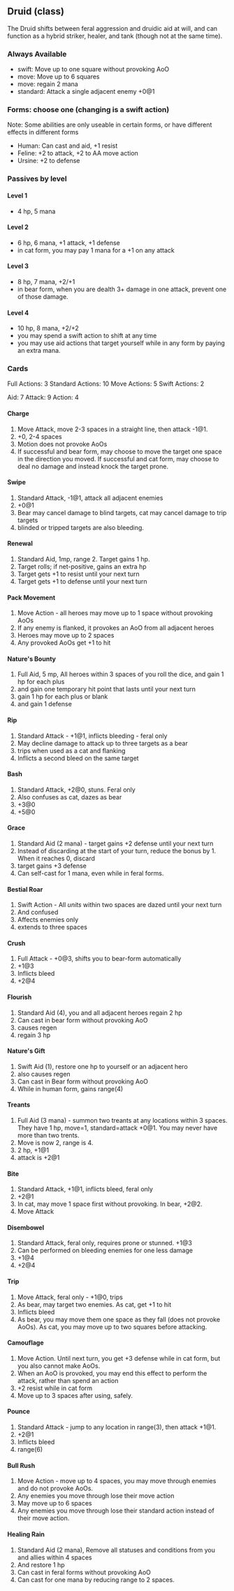 ## Druid (class)

The Druid shifts between feral aggression and druidic aid at will, and can function as a hybrid
striker, healer, and tank (though not at the same time).

### Always Available

* swift: Move up to one square without provoking AoO
* move: Move up to 6 squares
* move: regain 2 mana
* standard: Attack a single adjacent enemy +0@1

### Forms: choose one (changing is a swift action)

Note: Some abilities are only useable in certain forms,
or have different effects in different forms

* Human: Can cast and aid, +1 resist
* Feline: +2 to attack, +2 to AA move action
* Ursine: +2 to defense

### Passives by level

#### Level 1
* 4 hp, 5 mana

#### Level 2
* 6 hp, 6 mana, +1 attack, +1 defense
* in cat form, you may pay 1 mana for a +1 on any attack

#### Level 3
* 8 hp, 7 mana, +2/+1
* in bear form, when you are dealth 3+ damage in one attack, prevent one of those damage.

#### Level 4
* 10 hp, 8 mana, +2/+2
* you may spend a swift action to shift at any time
* you may use aid actions that target yourself while in any form by paying an extra mana.


### Cards

Full Actions: 3
Standard Actions: 10
Move Actions: 5
Swift Actions: 2

Aid: 7
Attack: 9
Action: 4

#### Charge
1. Move Attack, move 2-3 spaces in a straight line, then attack -1@1.
2. +0, 2-4 spaces
3. Motion does not provoke AoOs
4. If successful and bear form, may choose to move the target one space in the direction you moved.
   If successful and cat form, may choose to deal no damage and instead knock the target prone.

#### Swipe
1. Standard Attack, -1@1, attack all adjacent enemies
2. +0@1
3. Bear may cancel damage to blind targets, cat may cancel damage to trip targets
4. blinded or tripped targets are also bleeding.

#### Renewal
1. Standard Aid, 1mp, range 2. Target gains 1 hp.
2. Target rolls; if net-positive, gains an extra hp
3. Target gets +1 to resist until your next turn
4. Target gets +1 to defense until your next turn

#### Pack Movement
1. Move Action - all heroes may move up to 1 space without provoking AoOs
2. If any enemy is flanked, it provokes an AoO from all adjacent heroes
3. Heroes may move up to 2 spaces
4. Any provoked AoOs get +1 to hit

#### Nature's Bounty
1. Full Aid, 5 mp, All heroes within 3 spaces of you roll the dice, and gain 1 hp for each plus
2. and gain one temporary hit point that lasts until your next turn
3. gain 1 hp for each plus or blank
4. and gain 1 defense

#### Rip
1. Standard Attack - +1@1, inflicts bleeding - feral only
2. May decline damage to attack up to three targets as a bear
3. trips when used as a cat and flanking
4. Inflicts a second bleed on the same target

#### Bash
1. Standard Attack, +2@0, stuns. Feral only
2. Also confuses as cat, dazes as bear
3. +3@0
4. +5@0

#### Grace
1. Standard Aid (2 mana) - target gains +2 defense until your next turn
2. Instead of discarding at the start of your turn, reduce the bonus by 1. When it reaches 0, discard
3. target gains +3 defense
4. Can self-cast for 1 mana, even while in feral forms.

#### Bestial Roar
1. Swift Action - All *units* within two spaces are dazed until your next turn
2. And confused
3. Affects enemies only
4. extends to three spaces

#### Crush
1. Full Attack - +0@3, shifts you to bear-form automatically
2. +1@3
3. Inflicts bleed
4. +2@4

#### Flourish
1. Standard Aid (4), you and all adjacent heroes regain 2 hp
2. Can cast in bear form without provoking AoO
3. causes regen
4. regain 3 hp

#### Nature's Gift
1. Swift Aid (1), restore one hp to yourself or an adjacent hero
2. also causes regen
3. Can cast in Bear form without provoking AoO
4. While in human form, gains range(4)

#### Treants
1. Full Aid (3 mana) - summon two treants at any locations within 3 spaces.
They have 1 hp, move=1, standard=attack +0@1. You may never have more than two trents.
2. Move is now 2, range is 4.
3. 2 hp, +1@1
4. attack is +2@1

#### Bite
1. Standard Attack, +1@1, inflicts bleed, feral only
2. +2@1
3. In cat, may move 1 space first without provoking. In bear, +2@2.
4. Move Attack

#### Disembowel
1. Standard Attack, feral only, requires prone or stunned. +1@3
2. Can be performed on bleeding enemies for one less damage
3. +1@4
4. +2@4

#### Trip
1. Move Attack, feral only - +1@0, trips
2. As bear, may target two enemies. As cat, get +1 to hit
3. Inflicts bleed
4. As bear, you may move them one space as they fall (does not provoke AoOs). As cat,
   you may move up to two squares before attacking.

#### Camouflage
1. Move Action. Until next turn, you get +3 defense while in cat form, but you also cannot make AoOs.
2. When an AoO is provoked, you may end this effect to perform the attack, rather than spend an action
3. +2 resist while in cat form
4. Move up to 3 spaces after using, safely.

#### Pounce
1. Standard Attack - jump to any location in range(3), then attack +1@1.
2. +2@1
3. Inflicts bleed
4. range(6)

#### Bull Rush
1. Move Action - move up to 4 spaces, you may move through enemies and do not provoke AoOs.
2. Any enemies you move through lose their move action
3. May move up to 6 spaces
4. Any enemies you move through lose their standard action instead of their move action.

#### Healing Rain
1. Standard Aid (2 mana), Remove all statuses and conditions from you and allies within 4 spaces
2. And restore 1 hp
3. Can cast in feral forms without provoking AoO
4. Can cast for one mana by reducing range to 2 spaces.
